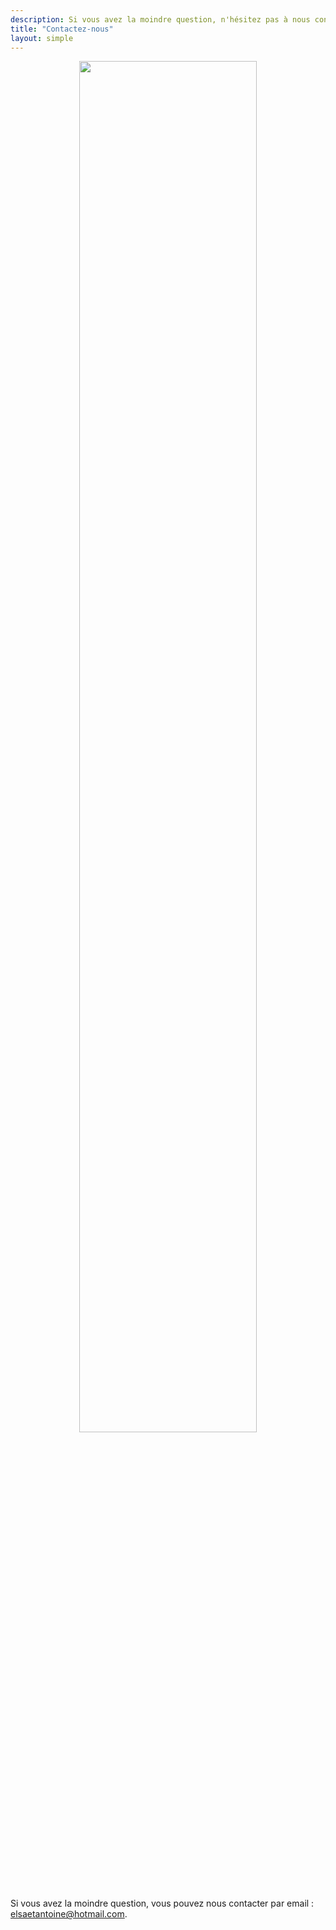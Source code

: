 ```yaml
---
description: Si vous avez la moindre question, n'hésitez pas à nous contacter.
title: "Contactez-nous"
layout: simple
---
```


<center>
<img src="/photo/barbaracox/DSC_5207.jpg" alt="" width="75%">
</center>

Si vous avez la moindre question, vous pouvez nous contacter par email : [elsaetantoine@hotmail.com](mailto:elsaetantoine@hotmail.com).
